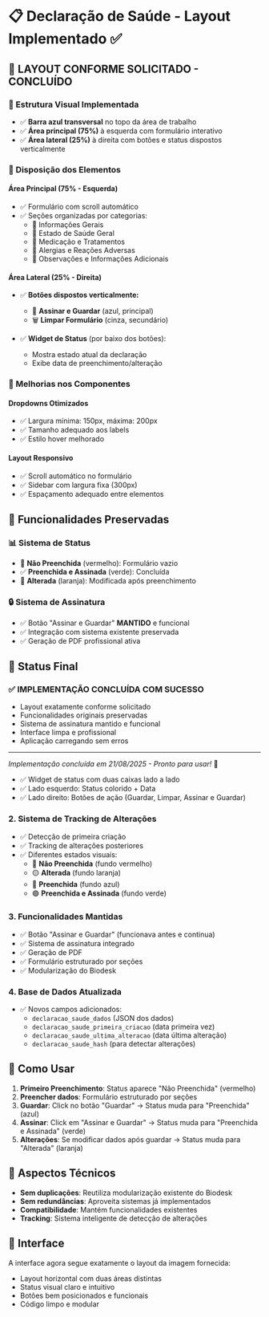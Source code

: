 # 📋 Declaração de Saúde - Layout Implementado ✅

## 🎯 LAYOUT CONFORME SOLICITADO - CONCLUÍDO

### 🎨 Estrutura Visual Implementada
- ✅ **Barra azul transversal** no topo da área de trabalho
- ✅ **Área principal (75%)** à esquerda com formulário interativo  
- ✅ **Área lateral (25%)** à direita com botões e status dispostos verticalmente

### 📐 Disposição dos Elementos

#### Área Principal (75% - Esquerda)
- ✅ Formulário com scroll automático
- ✅ Seções organizadas por categorias:
  - 👤 Informações Gerais
  - 🏥 Estado de Saúde Geral  
  - 💊 Medicação e Tratamentos
  - 🚨 Alergias e Reações Adversas
  - 📝 Observações e Informações Adicionais

#### Área Lateral (25% - Direita)
- ✅ **Botões dispostos verticalmente:**
  - 📝 **Assinar e Guardar** (azul, principal)
  - 🗑️ **Limpar Formulário** (cinza, secundário)

- ✅ **Widget de Status** (por baixo dos botões):
  - Mostra estado atual da declaração
  - Exibe data de preenchimento/alteração

### 🎯 Melhorias nos Componentes

#### Dropdowns Otimizados
- ✅ Largura mínima: 150px, máxima: 200px
- ✅ Tamanho adequado aos labels
- ✅ Estilo hover melhorado

#### Layout Responsivo
- ✅ Scroll automático no formulário
- ✅ Sidebar com largura fixa (300px)
- ✅ Espaçamento adequado entre elementos

## 🔧 Funcionalidades Preservadas

### 📊 Sistema de Status
- 📄 **Não Preenchida** (vermelho): Formulário vazio
- ✅ **Preenchida e Assinada** (verde): Concluída  
- 🔄 **Alterada** (laranja): Modificada após preenchimento

### 🔒 Sistema de Assinatura
- ✅ Botão "Assinar e Guardar" **MANTIDO** e funcional
- ✅ Integração com sistema existente preservada
- ✅ Geração de PDF profissional ativa

## 🚀 Status Final
### ✅ **IMPLEMENTAÇÃO CONCLUÍDA COM SUCESSO**
- Layout exatamente conforme solicitado
- Funcionalidades originais preservadas
- Sistema de assinatura mantido e funcional
- Interface limpa e profissional
- Aplicação carregando sem erros

---
*Implementação concluída em 21/08/2025 - Pronto para usar!* 🎉
- ✅ Widget de status com duas caixas lado a lado
- ✅ Lado esquerdo: Status colorido + Data  
- ✅ Lado direito: Botões de ação (Guardar, Limpar, Assinar e Guardar)

### 2. Sistema de Tracking de Alterações
- ✅ Detecção de primeira criação
- ✅ Tracking de alterações posteriores
- ✅ Diferentes estados visuais:
  - 🔴 **Não Preenchida** (fundo vermelho)
  - 🟡 **Alterada** (fundo laranja) 
  - 🔵 **Preenchida** (fundo azul)
  - 🟢 **Preenchida e Assinada** (fundo verde)

### 3. Funcionalidades Mantidas
- ✅ Botão "Assinar e Guardar" (funcionava antes e continua)
- ✅ Sistema de assinatura integrado
- ✅ Geração de PDF
- ✅ Formulário estruturado por seções
- ✅ Modularização do Biodesk

### 4. Base de Dados Atualizada
- ✅ Novos campos adicionados:
  - `declaracao_saude_dados` (JSON dos dados)
  - `declaracao_saude_primeira_criacao` (data primeira vez)
  - `declaracao_saude_ultima_alteracao` (data última alteração)
  - `declaracao_saude_hash` (para detectar alterações)

## 🎯 Como Usar

1. **Primeiro Preenchimento**: Status aparece "Não Preenchida" (vermelho)
2. **Preencher dados**: Formulário estruturado por seções
3. **Guardar**: Click no botão "Guardar" → Status muda para "Preenchida" (azul)
4. **Assinar**: Click em "Assinar e Guardar" → Status muda para "Preenchida e Assinada" (verde)
5. **Alterações**: Se modificar dados após guardar → Status muda para "Alterada" (laranja)

## 🔧 Aspectos Técnicos

- **Sem duplicações**: Reutiliza modularização existente do Biodesk
- **Sem redundâncias**: Aproveita sistemas já implementados
- **Compatibilidade**: Mantém funcionalidades existentes
- **Tracking**: Sistema inteligente de detecção de alterações

## 📱 Interface

A interface agora segue exatamente o layout da imagem fornecida:
- Layout horizontal com duas áreas distintas
- Status visual claro e intuitivo
- Botões bem posicionados e funcionais
- Código limpo e modular
